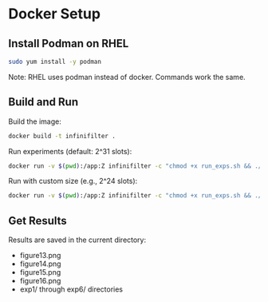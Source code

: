 # Docker Setup

## Install Podman on RHEL
```bash
sudo yum install -y podman
```

Note: RHEL uses podman instead of docker. Commands work the same.

## Build and Run

Build the image:
```bash
docker build -t infinifilter .
```

Run experiments (default: 2^31 slots):
```bash
docker run -v $(pwd):/app:Z infinifilter -c "chmod +x run_exps.sh && ./run_exps.sh 31"
```

Run with custom size (e.g., 2^24 slots):
```bash
docker run -v $(pwd):/app:Z infinifilter -c "chmod +x run_exps.sh && ./run_exps.sh 24"
```

## Get Results

Results are saved in the current directory:
- figure13.png
- figure14.png
- figure15.png
- figure16.png
- exp1/ through exp6/ directories

